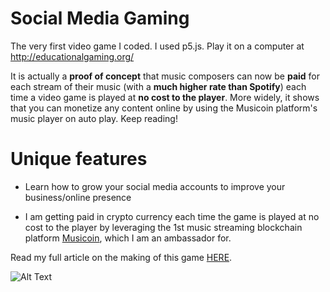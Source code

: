 # Social Media Gaming

The very first video game I coded. I used p5.js. Play it on a computer at http://educationalgaming.org/

It is actually a **proof of concept** that music composers can now be **paid** for each stream of their music (with a **much higher rate than Spotify**) each time a video game is played at **no cost to the player**. 
More widely, it shows that you can monetize any content online by using the Musicoin platform's music player on auto play. Keep reading!

# Unique features

- Learn how to grow your social media accounts to improve your business/online presence

- I am getting paid in crypto currency each time the game is played at no cost to the player by leveraging the 1st music streaming blockchain platform [Musicoin](https://goo.gl/FZnm3o), which I am an ambassador for.

Read my full article on the making of this game [HERE](https://steemit.com/game/@pascalguyon/video-game-combining-social-medias-my-music-the-blockchain-technology-education).

![Alt Text](https://github.com/ravel44/MyRogueLike1/blob/master/pascalgame1.gif)

